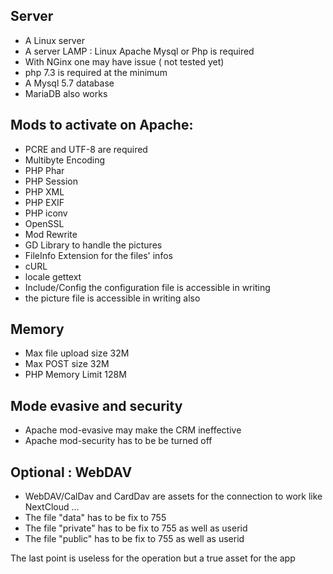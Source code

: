 ## Server

* A Linux server
* A server LAMP : Linux Apache Mysql or Php is required
* With NGinx one may have issue ( not tested yet)
* php 7.3 is required at the minimum
* A Mysql 5.7 database
* MariaDB also works

## Mods to activate on Apache:
* PCRE and UTF-8 are required
* Multibyte Encoding
* PHP Phar
* PHP Session
* PHP XML
* PHP EXIF
* PHP iconv
* OpenSSL
* Mod Rewrite
* GD Library to handle the pictures
* FileInfo Extension for the files' infos
* cURL
* locale gettext
* Include/Config the configuration file is accessible in writing
* the picture file is accessible in writing also

## Memory
* Max file upload size  32M
* Max POST size  32M
* PHP Memory Limit  128M

## Mode evasive and security
* Apache mod-evasive may make the CRM ineffective
* Apache mod-security has to be be turned off


## Optional : WebDAV
* WebDAV/CalDav and CardDav are assets for the connection to work like NextCloud ...
* The file "data" has to be fix to 755
* The file "private" has to be fix to 755 as well as userid
* The file "public" has to be fix to 755 as well as userid

The last point is useless for the operation but a true asset for the app

